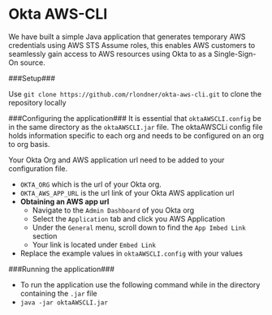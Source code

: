 # Okta AWS-CLI


We have built a simple Java application that generates temporary AWS credentials using AWS STS Assume roles, this enables AWS customers to seamlessly gain access to AWS resources using Okta to as a Single-Sign-On source.

###Setup###

Use ```git clone https://github.com/rlondner/okta-aws-cli.git``` to clone the repository locally

###Configuring the application###
  It is essential that ```oktaAWSCLI.config``` be in the same directory as the ```oktaAWSCLI.jar``` file. The oktaAWSCLi config file holds information specific to each org and needs to be configured on an org to org basis. 

  Your Okta Org and AWS application url need to be added to your configuration file.
  - ```OKTA_ORG``` which is the url of your Okta org.
  - ```OKTA_AWS_APP_URL``` is the url link of your Okta AWS application url
  - **Obtaining an AWS app url**
    - Navigate to the ```Admin Dashboard``` of you Okta org 
    - Select the ```Application``` tab and click you AWS Application 
    - Under the ```General``` menu, scroll down to find the ```App Imbed Link``` section 
    - Your link is located under ```Embed Link``` 
  - Replace the example values in ```oktaAWSCLI.config``` with your values

###Running the application###
  - To run the application use the following command while in the directory containing the ```.jar``` file
  - ```java -jar oktaAWSCLI.jar```
  
